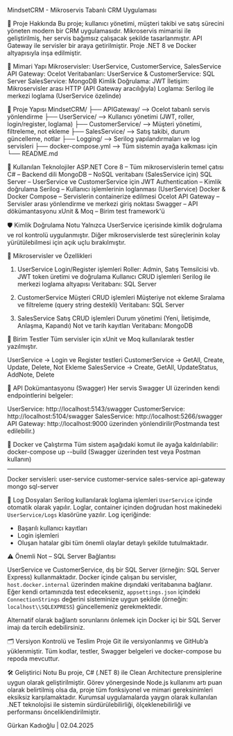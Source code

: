MindsetCRM - Mikroservis Tabanlı CRM Uygulaması

📄 Proje Hakkında
Bu proje; kullanıcı yönetimi, müşteri takibi ve satış sürecini yöneten modern bir CRM uygulamasıdır. Mikroservis mimarisi ile geliştirilmiş, her servis bağımsız çalışacak şekilde tasarlanmıştır. API Gateway ile servisler bir araya getirilmiştir. Proje .NET 8 ve Docker altyapısıyla inşa edilmiştir.

🧰 Mimari Yapı
Mikroservisler: UserService, CustomerService, SalesService
API Gateway: Ocelot
Veritabanları:
UserService & CustomerService: SQL Server
SalesService: MongoDB
Kimlik Doğrulama: JWT
İletişim: Mikroservisler arası HTTP (API Gateway aracılığıyla)
Loglama: Serilog ile merkezi loglama (UserService özelinde)

📁 Proje Yapısı
MindsetCRM/
├── APIGateway/               --> Ocelot tabanlı servis yönlendirme
├── UserService/             --> Kullanıcı yönetimi (JWT, roller, login/register, loglama)
├── CustomerService/         --> Müşteri yönetimi, filtreleme, not ekleme
├── SalesService/            --> Satış takibi, durum güncelleme, notlar
├── Logging/                 --> Serilog yapılandırmaları ve log servisleri
├── docker-compose.yml       --> Tüm sistemin ayağa kalkması için
└── README.md

🧱 Kullanılan Teknolojiler
ASP.NET Core 8 – Tüm mikroservislerin temel çatısı
C# – Backend dili
MongoDB – NoSQL veritabanı (SalesService için)
SQL Server – UserService ve CustomerService için
JWT Authentication – Kimlik doğrulama
Serilog – Kullanıcı işlemlerinin loglanması (UserService)
Docker & Docker Compose – Servislerin containerize edilmesi
Ocelot API Gateway – Servisler arası yönlendirme ve merkezi giriş noktası
Swagger – API dökümantasyonu
xUnit & Moq – Birim test framework'ü

🛡️ Kimlik Doğrulama Notu
Yalnızca UserService içerisinde kimlik doğrulama ve rol kontrolü uygulanmıştır. Diğer mikroservislerde test süreçlerinin kolay yürütülebilmesi için açık uçlu bırakılmıştır.

🧩 Mikroservisler ve Özellikleri
1. UserService
Login/Register işlemleri
Roller: Admin, Satış Temsilcisi vb.
JWT token üretimi ve doğrulama
Kullanıcı CRUD işlemleri
Serilog ile merkezi loglama altyapısı
Veritabanı: SQL Server

2. CustomerService
Müşteri CRUD işlemleri
Müşteriye not ekleme
Sıralama ve filtreleme (query string destekli)
Veritabanı: SQL Server

3. SalesService
Satış CRUD işlemleri
Durum yönetimi (Yeni, İletişimde, Anlaşma, Kapandı)
Not ve tarih kayıtları
Veritabanı: MongoDB

🧪 Birim Testler
Tüm servisler için xUnit ve Moq kullanılarak testler yazılmıştır.

UserService → Login ve Register testleri
CustomerService → GetAll, Create, Update, Delete, Not Ekleme
SalesService → Create, GetAll, UpdateStatus, AddNote, Delete

📜 API Dokümantasyonu (Swagger)
Her servis Swagger UI üzerinden kendi endpointlerini belgeler:

UserService:        http://localhost:5143/swagger
CustomerService:    http://localhost:5104/swagger
SalesService:       http://localhost:5266/swagger
API Gateway:        http://localhost:9000  üzerinden yönlendirilir(Postmanda test edilebilir.)

🐳 Docker ve Çalıştırma
Tüm sistem aşağıdaki komut ile ayağa kaldırılabilir:
docker-compose up --build
(Swagger üzerinden test veya Postman kullanın)

------------------------------
Docker servisleri:
user-service
customer-service
sales-service
api-gateway
mongo
sql-server

📁 Log Dosyaları
Serilog kullanılarak loglama işlemleri `UserService` içinde otomatik olarak yapılır.
Loglar, container içinden doğrudan host makinedeki `UserService/Logs` klasörüne yazılır.
Log içeriğinde:
- Başarılı kullanıcı kayıtları
- Login işlemleri
- Oluşan hatalar
gibi tüm önemli olaylar detaylı şekilde tutulmaktadır.

⚠️ Önemli Not – SQL Server Bağlantısı

UserService ve CustomerService, dış bir SQL Server (örneğin: SQL Server Express) kullanmaktadır. 
Docker içinde çalışan bu servisler, `host.docker.internal` üzerinden makine dışındaki veritabanına bağlanır. 
Eğer kendi ortamınızda test edecekseniz, `appsettings.json` içindeki `ConnectionStrings` değerini sisteminize uygun şekilde (örneğin: `localhost\\SQLEXPRESS`) güncellemeniz gerekmektedir.

Alternatif olarak bağlantı sorunlarını önlemek için Docker içi bir SQL Server imajı da tercih edebilirsiniz.

🗂 Versiyon Kontrolü ve Teslim
Proje Git ile versiyonlanmış ve GitHub’a yüklenmiştir. Tüm kodlar, testler, Swagger belgeleri ve docker-compose bu repoda mevcuttur.

🛠️ Geliştirici Notu
Bu proje, C# (.NET 8) ile Clean Architecture prensiplerine uygun olarak geliştirilmiştir. Görev yönergesinde Node.js kullanımı artı puan olarak belirtilmiş olsa da, proje tüm fonksiyonel ve mimari gereksinimleri eksiksiz karşılamaktadır. Kurumsal uygulamalarda yaygın olarak kullanılan .NET teknolojisi ile sistemin sürdürülebilirliği, ölçeklenebilirliği ve performansı önceliklendirilmiştir.

Gürkan Kadıoğlu | 02.04.2025
